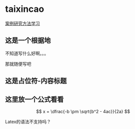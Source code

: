 # taixincao


<a href="https://yooyixin.github.io/K1/CaseStudy.html" target="_blank">案例研究方法学习</a>


## 这是一个根据地
不知道写什么好啊。。。

那就随便写吧

## 这是占位符-内容标题


## 这里放一个公式看看

$$ x = \dfrac{-b \pm \sqrt{b^2 - 4ac}}{2a} $$

Latex的语法不支持吗？

